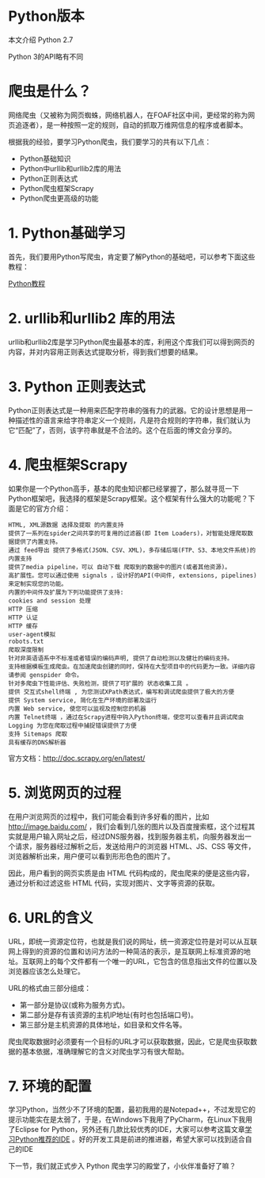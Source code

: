 
# Python版本

本文介绍 Python 2.7

Python 3的API略有不同

# 爬虫是什么？

网络爬虫（又被称为网页蜘蛛，网络机器人，在FOAF社区中间，更经常的称为网页追逐者），是一种按照一定的规则，自动的抓取万维网信息的程序或者脚本。

根据我的经验，要学习Python爬虫，我们要学习的共有以下几点：

- Python基础知识
- Python中urllib和urllib2库的用法
- Python正则表达式
- Python爬虫框架Scrapy
- Python爬虫更高级的功能

# 1. Python基础学习

首先，我们要用Python写爬虫，肯定要了解Python的基础吧，可以参考下面这些教程：

[Python教程](https://www.zybuluo.com/breakerthb/note/455874)


# 2. urllib和urllib2 库的用法

urllib和urllib2库是学习Python爬虫最基本的库，利用这个库我们可以得到网页的内容，并对内容用正则表达式提取分析，得到我们想要的结果。

# 3. Python 正则表达式

Python正则表达式是一种用来匹配字符串的强有力的武器。它的设计思想是用一种描述性的语言来给字符串定义一个规则，凡是符合规则的字符串，我们就认为它“匹配”了，否则，该字符串就是不合法的。这个在后面的博文会分享的。

# 4. 爬虫框架Scrapy

如果你是一个Python高手，基本的爬虫知识都已经掌握了，那么就寻觅一下Python框架吧，我选择的框架是Scrapy框架。这个框架有什么强大的功能呢？下面是它的官方介绍：

    HTML, XML源数据 选择及提取 的内置支持
    提供了一系列在spider之间共享的可复用的过滤器(即 Item Loaders)，对智能处理爬取数据提供了内置支持。
    通过 feed导出 提供了多格式(JSON、CSV、XML)，多存储后端(FTP、S3、本地文件系统)的内置支持
    提供了media pipeline，可以 自动下载 爬取到的数据中的图片(或者其他资源)。
    高扩展性。您可以通过使用 signals ，设计好的API(中间件, extensions, pipelines)来定制实现您的功能。
    内置的中间件及扩展为下列功能提供了支持:
    cookies and session 处理
    HTTP 压缩
    HTTP 认证
    HTTP 缓存
    user-agent模拟
    robots.txt
    爬取深度限制
    针对非英语语系中不标准或者错误的编码声明, 提供了自动检测以及健壮的编码支持。
    支持根据模板生成爬虫。在加速爬虫创建的同时，保持在大型项目中的代码更为一致。详细内容请参阅 genspider 命令。
    针对多爬虫下性能评估、失败检测，提供了可扩展的 状态收集工具 。
    提供 交互式shell终端 , 为您测试XPath表达式，编写和调试爬虫提供了极大的方便
    提供 System service, 简化在生产环境的部署及运行
    内置 Web service, 使您可以监视及控制您的机器
    内置 Telnet终端 ，通过在Scrapy进程中钩入Python终端，使您可以查看并且调试爬虫
    Logging 为您在爬取过程中捕捉错误提供了方便
    支持 Sitemaps 爬取
    具有缓存的DNS解析器

官方文档：<http://doc.scrapy.org/en/latest/>

# 5. 浏览网页的过程

在用户浏览网页的过程中，我们可能会看到许多好看的图片，比如 http://image.baidu.com/ ，我们会看到几张的图片以及百度搜索框，这个过程其实就是用户输入网址之后，经过DNS服务器，找到服务器主机，向服务器发出一个请求，服务器经过解析之后，发送给用户的浏览器 HTML、JS、CSS 等文件，浏览器解析出来，用户便可以看到形形色色的图片了。

因此，用户看到的网页实质是由 HTML 代码构成的，爬虫爬来的便是这些内容，通过分析和过滤这些 HTML 代码，实现对图片、文字等资源的获取。

# 6. URL的含义

URL，即统一资源定位符，也就是我们说的网址，统一资源定位符是对可以从互联网上得到的资源的位置和访问方法的一种简洁的表示，是互联网上标准资源的地址。互联网上的每个文件都有一个唯一的URL，它包含的信息指出文件的位置以及浏览器应该怎么处理它。

URL的格式由三部分组成：

- 第一部分是协议(或称为服务方式)。
- 第二部分是存有该资源的主机IP地址(有时也包括端口号)。
- 第三部分是主机资源的具体地址，如目录和文件名等。

爬虫爬取数据时必须要有一个目标的URL才可以获取数据，因此，它是爬虫获取数据的基本依据，准确理解它的含义对爬虫学习有很大帮助。

# 7. 环境的配置

学习Python，当然少不了环境的配置，最初我用的是Notepad++，不过发现它的提示功能实在是太弱了，于是，在Windows下我用了PyCharm，在Linux下我用了Eclipse for Python，另外还有几款比较优秀的IDE，大家可以参考这篇文章[学习Python推荐的IDE](http://www.oschina.net/news/57468/best-python-ide-for-developers) 。好的开发工具是前进的推进器，希望大家可以找到适合自己的IDE

下一节，我们就正式步入 Python 爬虫学习的殿堂了，小伙伴准备好了嘛？